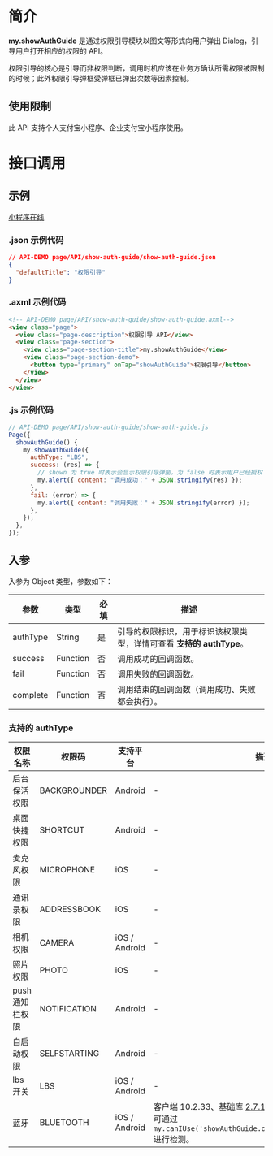 # 简介

**my.showAuthGuide** 是通过权限引导模块以图文等形式向用户弹出 Dialog，引导用户打开相应的权限的 API。

权限引导的核心是引导而非权限判断，调用时机应该在业务方确认所需权限被限制的时候；此外权限引导弹框受弹框已弹出次数等因素控制。

## 使用限制

此 API 支持个人支付宝小程序、企业支付宝小程序使用。

# 接口调用

## 示例

[小程序在线](https://opendocs.alipay.com/examples/cc634a7b-94dd-4f82-afd5-89fd88bcfd00)

### .json 示例代码

```json
// API-DEMO page/API/show-auth-guide/show-auth-guide.json
{
  "defaultTitle": "权限引导"
}
```

### .axml 示例代码

```html
<!-- API-DEMO page/API/show-auth-guide/show-auth-guide.axml-->
<view class="page">
  <view class="page-description">权限引导 API</view>
  <view class="page-section">
    <view class="page-section-title">my.showAuthGuide</view>
    <view class="page-section-demo">
      <button type="primary" onTap="showAuthGuide">权限引导</button>
    </view>
  </view>
</view>
```

### .js 示例代码

```javascript
// API-DEMO page/API/show-auth-guide/show-auth-guide.js
Page({
  showAuthGuide() {
    my.showAuthGuide({
      authType: "LBS",
      success: (res) => {
        // shown 为 true 时表示会显示权限引导弹窗，为 false 时表示用户已经授权
        my.alert({ content: "调用成功：" + JSON.stringify(res) });
      },
      fail: (error) => {
        my.alert({ content: "调用失败：" + JSON.stringify(error) });
      },
    });
  },
});
```

## 入参

入参为 Object 类型，参数如下：

| **参数** | **类型** | **必填** | **描述** |
| --- | --- | --- | --- |
| authType | String | 是 | 引导的权限标识，用于标识该权限类型，详情可查看 **支持的 authType**。 |
| success | Function | 否 | 调用成功的回调函数。 |
| fail | Function | 否 | 调用失败的回调函数。 |
| complete | Function | 否 | 调用结束的回调函数（调用成功、失败都会执行）。 |

### 支持的 authType

| **权限名称** | **权限码** | **支持平台** | **描述** |
| --- | --- | --- | --- |
| 后台保活权限 | BACKGROUNDER | Android | - |
| 桌面快捷权限 | SHORTCUT | Android | - |
| 麦克风权限 | MICROPHONE | iOS | - |
| 通讯录权限 | ADDRESSBOOK | iOS | - |
| 相机权限 | CAMERA | iOS / Android | - |
| 照片权限 | PHOTO | iOS | - |
| push 通知栏权限 | NOTIFICATION | Android | - |
| 自启动权限 | SELFSTARTING | Android | - |
| lbs 开关 | LBS | iOS / Android | - |
| 蓝牙 | BLUETOOTH | iOS / Android | 客户端 10.2.33、基础库 [2.7.10](https://opendocs.alipay.com/mini/framework/lib-upgrade-v2) 开始支持。<br />可通过 `my.canIUse('showAuthGuide.object.authType.BLUETOOTH')` 进行检测。 |
